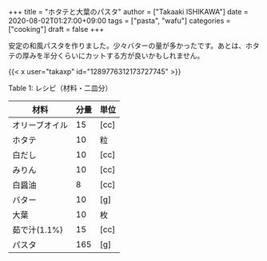 +++
title = "ホタテと大葉のパスタ"
author = ["Takaaki ISHIKAWA"]
date = 2020-08-02T01:27:00+09:00
tags = ["pasta", "wafu"]
categories = ["cooking"]
draft = false
+++

安定の和風パスタを作りました。少々バターの量が多かったです。あとは、ホタテの厚みを半分くらいにカットする方が良いかもしれません。  

{{< x user="takaxp" id="1289776312173727745" >}}  

<div class="table-caption">
  <span class="table-number">Table 1</span>:
  レシピ（材料・二皿分）
</div>

| 材料      | 分量 | 単位 |
|---------|----|----|
| オリーブオイル | 15  | [cc] |
| ホタテ    | 10  | 粒   |
| 白だし    | 10  | [cc] |
| みりん    | 10  | [cc] |
| 白醤油    | 8   | [cc] |
| バター    | 10  | [g]  |
| 大葉      | 10  | 枚   |
| 茹で汁(1.1%) | 15  | [cc] |
| パスタ    | 165 | [g]  |

